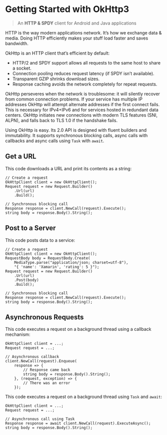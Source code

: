 # Getting Started with OkHttp3

> An **HTTP & SPDY** client for Android and Java applications

HTTP is the way modern applications network. It’s how we exchange data &amp;
media. Doing HTTP efficiently makes your stuff load faster and saves
bandwidth.

OkHttp is an HTTP client that’s efficient by default:

  * HTTP/2 and SPDY support allows all requests to the same host to share a socket.
  * Connection pooling reduces request latency (if SPDY isn’t available).
  * Transparent GZIP shrinks download sizes.
  * Response caching avoids the network completely for repeat requests.

OkHttp perseveres when the network is troublesome: it will silently recover
from common connection problems. If your service has multiple IP addresses
OkHttp will attempt alternate addresses if the first connect fails. This is
necessary for IPv4+IPv6 and for services hosted in redundant data centers.
OkHttp initiates new connections with modern TLS features (SNI, ALPN), and
falls back to TLS 1.0 if the handshake fails.

Using OkHttp is easy. Its 2.0 API is designed with fluent builders and
immutability. It supports synchronous blocking calls, async calls with
callbacks and async calls using `Task` with `await`.

## Get a URL

This code downloads a URL and print its contents as a string:

    // Create a request
    OkHttpClient client = new OkHttpClient();
    Request request = new Request.Builder()
        .Url(url)
        .Build();
    
    // Synchronous blocking call
    Response response = client.NewCall(request).Execute();
    string body = response.Body().String();

## Post to a Server

This code posts data to a service:

    // Create a request
    OkHttpClient client = new OkHttpClient();
    RequestBody body = RequestBody.Create(
        MediaType.parse("application/json; charset=utf-8"), 
        "{ 'name': 'Xamarin', 'rating': 5 }");
    Request request = new Request.Builder()
        .Url(url)
        .Post(body)
        .Build();
        
    // Synchronous blocking call
    Response response = client.NewCall(request).Execute();
    string body = response.Body().String();

## Asynchronous Requests

This code executes a request on a background thread using a callback mechanism:

    OkHttpClient client = ...;
    Request request = ...;
    
    // Asynchronous callback
    client.NewCall(request).Enqueue(
        response => {
            // Response came back
            string body = response.Body().String();
        }, (request, exception) => {
            // There was an error
        });
    
This code executes a request on a background thread using `Task` and `await`:
    
    OkHttpClient client = ...;
    Request request = ...;
    
    // Asynchronous call using Task
    Response response = await client.NewCall(request).ExecuteAsync();
    string body = response.Body().String();

